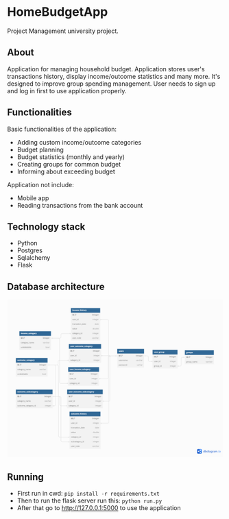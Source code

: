 # HomeBudgetApp
Project Management university project. 

## About
Application for managing household budget. Application stores user's transactions history, display income/outcome statistics and many more. It's designed to improve group spending management. User needs to sign up and log in first to use application properly. 

## Functionalities
Basic functionalities of the application:
- Adding custom income/outcome categories
- Budget planning 
- Budget statistics (monthly and yearly)
- Creating groups for common budget 
- Informing about exceeding budget


Application not include:
- Mobile app 
- Reading transactions from the bank account

## Technology stack
- Python
- Postgres
- Sqlalchemy
- Flask

## Database architecture
![database architecture](pictures/database.png)
## Running
- First run in cwd: `pip install -r requirements.txt`
- Then to run the flask server run this: `python run.py`
- After that go to http://127.0.0.1:5000 to use the application